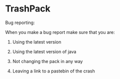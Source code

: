 # TrashPack
Bug reporting:

When you make a bug report make sure that you are:

1. Using the latest version

2. Using the latest version of java

3. Not changing the pack in any way

4. Leaving a link to a pastebin of the crash
